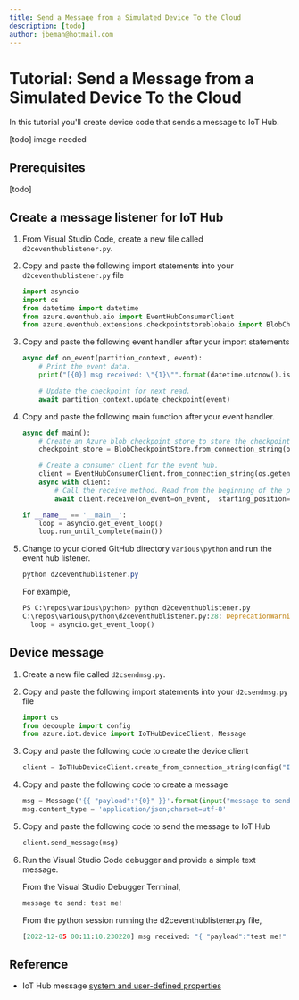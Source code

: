 ```yaml
---
title: Send a Message from a Simulated Device To the Cloud
description: [todo] 
author: jbeman@hotmail.com
---
```


# Tutorial: Send a Message from a Simulated Device To the Cloud

In this tutorial you'll create device code that sends a message to IoT Hub.

[todo] image needed

## Prerequisites

[todo]

## Create a message listener for IoT Hub

1. From Visual Studio Code, create a new file called `d2ceventhublistener.py`.
1. Copy and paste the following import statements into your `d2ceventhublistener.py` file

    ```python
    import asyncio
    import os
    from datetime import datetime
    from azure.eventhub.aio import EventHubConsumerClient
    from azure.eventhub.extensions.checkpointstoreblobaio import BlobCheckpointStore
    ```

1. Copy and paste the following event handler after your import statements

    ```python
    async def on_event(partition_context, event):
        # Print the event data.
        print("[{0}] msg received: \"{1}\"".format(datetime.utcnow().isoformat(), event.body_as_str(encoding='UTF-8')))
    
        # Update the checkpoint for next read.
        await partition_context.update_checkpoint(event)
    ```

1. Copy and paste the following main function after your event handler.

    ```python
    async def main():
        # Create an Azure blob checkpoint store to store the checkpoints.
        checkpoint_store = BlobCheckpointStore.from_connection_string(os.getenv("STORAGE_CONNECTION_STRING"), os.getenv("STORAGE_CONTAINER_NAME"))
    
        # Create a consumer client for the event hub.
        client = EventHubConsumerClient.from_connection_string(os.getenv("EVENTHUB_CONNECTION_STRING"), consumer_group="$Default", eventhub_name=os.getenv("EVENTHUB_NAME"), checkpoint_store=checkpoint_store)
        async with client:
            # Call the receive method. Read from the beginning of the partition (starting_position: "-1")
            await client.receive(on_event=on_event,  starting_position="-1")
    
    if __name__ == '__main__':
        loop = asyncio.get_event_loop()
        loop.run_until_complete(main())
    ```

1. Change to your cloned GitHub directory `various\python` and run the event hub listener.

    ```powershell
    python d2ceventhublistener.py
    ```

    For example,

    ```python
    PS C:\repos\various\python> python d2ceventhublistener.py
    C:\repos\various\python\d2ceventhublistener.py:28: DeprecationWarning: There is no current event loop
      loop = asyncio.get_event_loop()
    ```

## Device message

1. Create a new file called `d2csendmsg.py`.
1. Copy and paste the following import statements into your `d2csendmsg.py` file

    ```python
    import os
    from decouple import config
    from azure.iot.device import IoTHubDeviceClient, Message
    ```

1. Copy and paste the following code to create the device client

    ```python
    client = IoTHubDeviceClient.create_from_connection_string(config("IOTHUB_DEVICE_CONNECTION_STRING"))
    ```

1. Copy and paste the following code to create a message

    ```python
    msg = Message('{{ "payload":"{0}" }}'.format(input("message to send: ")))
    msg.content_type = 'application/json;charset=utf-8'
    ```

1. Copy and paste the following code to send the message to IoT Hub

    ```python
    client.send_message(msg)
    ```

1. Run the Visual Studio Code debugger and provide a simple text message.

    From the Visual Studio Debugger Terminal,

    ```powershell
    message to send: test me!
    ```

    From the python session running the d2ceventhublistener.py file,

    ```python
    [2022-12-05 00:11:10.230220] msg received: "{ "payload":"test me!" }"
    ```

## Reference

- IoT Hub message [system and user-defined properties](https://learn.microsoft.com/azure/iot-hub/iot-hub-devguide-messages-construct#system-properties-of-d2c-iot-hub-messages)
